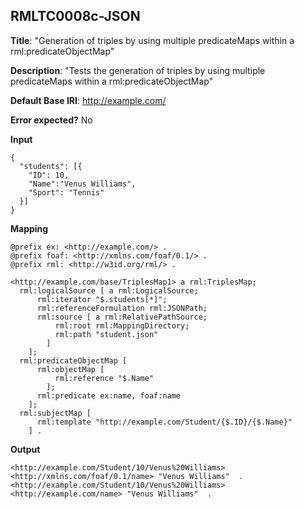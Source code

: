 ## RMLTC0008c-JSON

**Title**: "Generation of triples by using multiple predicateMaps within a rml:predicateObjectMap"

**Description**: "Tests the generation of triples by using multiple predicateMaps within a rml:predicateObjectMap"

**Default Base IRI**: http://example.com/

**Error expected?** No

**Input**
```
{
  "students": [{
    "ID": 10,
    "Name":"Venus Williams",
    "Sport": "Tennis"
  }]
}

```

**Mapping**
```
@prefix ex: <http://example.com/> .
@prefix foaf: <http://xmlns.com/foaf/0.1/> .
@prefix rml: <http://w3id.org/rml/> .

<http://example.com/base/TriplesMap1> a rml:TriplesMap;
  rml:logicalSource [ a rml:LogicalSource;
      rml:iterator "$.students[*]";
      rml:referenceFormulation rml:JSONPath;
      rml:source [ a rml:RelativePathSource;
          rml:root rml:MappingDirectory;
          rml:path "student.json"
        ]
    ];
  rml:predicateObjectMap [
      rml:objectMap [
          rml:reference "$.Name"
        ];
      rml:predicate ex:name, foaf:name
    ];
  rml:subjectMap [
      rml:template "http://example.com/Student/{$.ID}/{$.Name}"
    ] .

```

**Output**
```
<http://example.com/Student/10/Venus%20Williams> <http://xmlns.com/foaf/0.1/name> "Venus Williams"  .
<http://example.com/Student/10/Venus%20Williams> <http://example.com/name> "Venus Williams"  .


```

